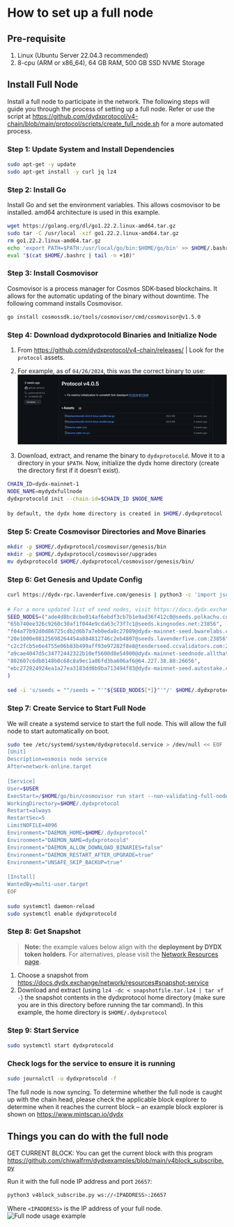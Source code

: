 # How to set up a full node

## Pre-requisite
1. Linux (Ubuntu Server 22.04.3 recommended)
2. 8-cpu (ARM or x86_64), 64 GB RAM, 500 GB SSD NVME Storage


## Install Full Node
Install a full node to participate in the network.  The following steps will guide you through the process of setting up a full node. Refer or use the script at https://github.com/dydxprotocol/v4-chain/blob/main/protocol/scripts/create_full_node.sh for a more automated process.

### Step 1: Update System and Install Dependencies

```bash
sudo apt-get -y update
sudo apt-get install -y curl jq lz4
```

### Step 2: Install Go
Install Go and set the environment variables.  This allows cosmovisor to be installed. amd64 architecture is used in this example.
```bash
wget https://golang.org/dl/go1.22.2.linux-amd64.tar.gz
sudo tar -C /usr/local -xzf go1.22.2.linux-amd64.tar.gz
rm go1.22.2.linux-amd64.tar.gz
echo 'export PATH=$PATH:/usr/local/go/bin:$HOME/go/bin' >> $HOME/.bashrc
eval "$(cat $HOME/.bashrc | tail -n +10)"
```

### Step 3: Install Cosmovisor
Cosmovisor is a process manager for Cosmos SDK-based blockchains. It allows for the automatic updating of the binary without downtime.  The following command installs Cosmovisor.
```bash
go install cosmossdk.io/tools/cosmovisor/cmd/cosmovisor@v1.5.0
```

### Step 4: Download dydxprotocold Binaries and Initialize Node
1. From https://github.com/dydxprotocol/v4-chain/releases/ | Look for the `protocol` assets.

2. For example, as of `04/26/2024`, this was the correct binary to use:
![dYdX Protocol Binary](../../artifacts/how_to_set_up_full_node_binary_download.png)
3. Download, extract, and rename the binary to `dydxprotocold`.  Move it to a directory in your `$PATH`.  Now, initialize the dydx home  directory (create the directory first if it doesn’t exist).
```bash
CHAIN_ID=dydx-mainnet-1
NODE_NAME=mydydxfullnode
dydxprotocold init --chain-id=$CHAIN_ID $NODE_NAME

by default, the dydx home directory is created in $HOME/.dydxprotocol
```

### Step 5: Create Cosmovisor Directories and Move Binaries

```bash
mkdir -p $HOME/.dydxprotocol/cosmovisor/genesis/bin
mkdir -p $HOME/.dydxprotocol/cosmovisor/upgrades
mv dydxprotocold $HOME/.dydxprotocol/cosmovisor/genesis/bin/
```

### Step 6: Get Genesis and Update Config

```bash
curl https://dydx-rpc.lavenderfive.com/genesis | python3 -c 'import json,sys;print(json.dumps(json.load(sys.stdin)["result"]["genesis"], indent=2))' > $WORKDIR/config/genesis.json

# For a more updated list of seed nodes, visit https://docs.dydx.exchange/network/resources#seed-nodes
SEED_NODES=("ade4d8bc8cbe014af6ebdf3cb7b1e9ad36f412c0@seeds.polkachu.com:23856", 
"65b740ee326c9260c30af1f044e9cda63c73f7c1@seeds.kingnodes.net:23856", 
"f04a77b92d0d86725cdb2d6b7a7eb0eda8c27089@dydx-mainnet-seed.bwarelabs.com:36656",
"20e1000e88125698264454a884812746c2eb4807@seeds.lavenderfive.com:23856",
"c2c2fcb5e6e4755e06b83b499aff93e97282f8e8@tenderseed.ccvalidators.com:26401",
"a9cae4047d5c34772442322b10ef5600d8e54900@dydx-mainnet-seednode.allthatnode.com:26656",
"802607c6db8148b0c68c8a9ec1a86fd3ba606af6@64.227.38.88:26656",
"ebc272824924ea1a27ea3183dd0b9ba713494f83@dydx-mainnet-seed.autostake.com:27366"
)

sed -i 's/seeds = ""/seeds = "'"${SEED_NODES[*]}"'"/' $HOME/.dydxprotocol/config/config.toml
```

### Step 7: Create Service to Start Full Node

We will create a systemd service to start the full node.  This will allow the full node to start automatically on boot.

```bash
sudo tee /etc/systemd/system/dydxprotocold.service > /dev/null << EOF
[Unit]
Description=osmosis node service
After=network-online.target

[Service]
User=$USER
ExecStart=/$HOME/go/bin/cosmovisor run start --non-validating-full-node=true
WorkingDirectory=$HOME/.dydxprotocol
Restart=always
RestartSec=5
LimitNOFILE=4096
Environment="DAEMON_HOME=$HOME/.dydxprotocol"
Environment="DAEMON_NAME=dydxprotocold"
Environment="DAEMON_ALLOW_DOWNLOAD_BINARIES=false"
Environment="DAEMON_RESTART_AFTER_UPGRADE=true"
Environment="UNSAFE_SKIP_BACKUP=true"

[Install]
WantedBy=multi-user.target
EOF

sudo systemctl daemon-reload
sudo systemctl enable dydxprotocold

```

### Step 8: Get Snapshot
> **Note:** the example values below align with the **deployment by DYDX token holders**. For alternatives, please visit the [Network Resources page](../network/resources.md).

1. Choose a snapshot from https://docs.dydx.exchange/network/resources#snapshot-service
2. Download and extract (using `lz4 -dc < snapshotfile.tar.lz4 | tar xf -`) the snapshot contents in the dydxprotocol home directory (make sure you are in this directory before running the tar command). In this example, the home directory is `$HOME/.dydxprotocol`

### Step 9: Start Service

```bash
sudo systemctl start dydxprotocold
```

### Check logs for the service to ensure it is running

```bash
sudo journalctl -u dydxprotocold -f
```
The full node is now syncing. To determine whether the full node is caught up with the chain head, please check the applicable block explorer to determine when it reaches the current block – an example block explorer is shown on https://www.mintscan.io/dydx

## Things you can do with the full node
GET CURRENT BLOCK: You can get the current block with this program https://github.com/chiwalfrm/dydxexamples/blob/main/v4block_subscribe.py 

Run it with the full node IP address and port `26657`:
```bash
python3 v4block_subscribe.py ws://<IPADDRESS>:26657
```
Where `<IPADDRESS>` is the IP address of your full node.
![Full node usage example](../../artifacts/how_to_set_up_full_node_usage_example.png)